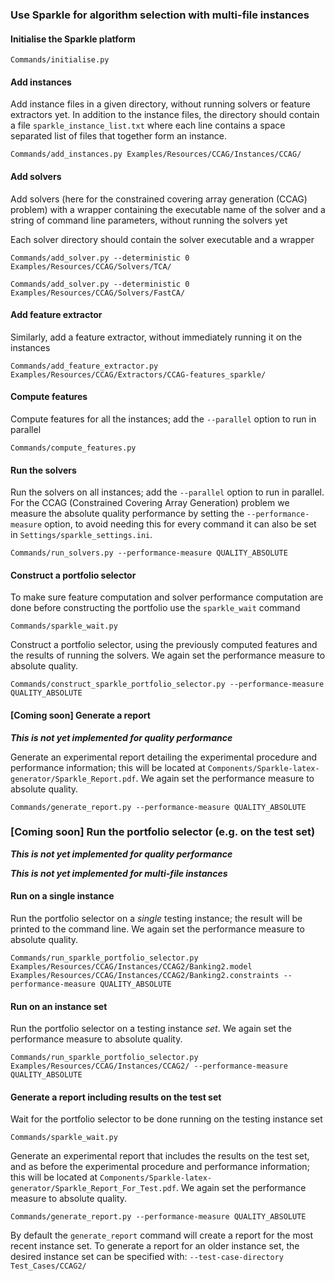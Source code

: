 ### Use Sparkle for algorithm selection with multi-file instances

#### Initialise the Sparkle platform

`Commands/initialise.py`

#### Add instances

Add instance files in a given directory, without running solvers or feature extractors yet. In addition to the instance files, the directory should contain a file `sparkle_instance_list.txt` where each line contains a space separated list of files that together form an instance.

`Commands/add_instances.py Examples/Resources/CCAG/Instances/CCAG/`

#### Add solvers

Add solvers (here for the constrained covering array generation (CCAG) problem) with a wrapper containing the executable name of the solver and a string of command line parameters, without running the solvers yet

Each solver directory should contain the solver executable and a wrapper

`Commands/add_solver.py --deterministic 0 Examples/Resources/CCAG/Solvers/TCA/`

`Commands/add_solver.py --deterministic 0 Examples/Resources/CCAG/Solvers/FastCA/`

#### Add feature extractor

Similarly, add a feature extractor, without immediately running it on the instances

`Commands/add_feature_extractor.py Examples/Resources/CCAG/Extractors/CCAG-features_sparkle/`

#### Compute features

Compute features for all the instances; add the `--parallel` option to run in parallel

`Commands/compute_features.py`

#### Run the solvers

Run the solvers on all instances; add the `--parallel` option to run in parallel. For the CCAG (Constrained Covering Array Generation) problem we measure the absolute quality performance by setting the `--performance-measure` option, to avoid needing this for every command it can also be set in `Settings/sparkle_settings.ini`.

`Commands/run_solvers.py --performance-measure QUALITY_ABSOLUTE`

#### Construct a portfolio selector

To make sure feature computation and solver performance computation are done before constructing the portfolio use the `sparkle_wait` command

`Commands/sparkle_wait.py`

Construct a portfolio selector, using the previously computed features and the results of running the solvers. We again set the performance measure to absolute quality.

`Commands/construct_sparkle_portfolio_selector.py --performance-measure QUALITY_ABSOLUTE`

#### [Coming soon] Generate a report

***This is not yet implemented for quality performance***

Generate an experimental report detailing the experimental procedure and performance information; this will be located at `Components/Sparkle-latex-generator/Sparkle_Report.pdf`. We again set the performance measure to absolute quality.

`Commands/generate_report.py --performance-measure QUALITY_ABSOLUTE`

### [Coming soon] Run the portfolio selector (e.g. on the test set)

***This is not yet implemented for quality performance***

***This is not yet implemented for multi-file instances***

#### Run on a single instance

Run the portfolio selector on a *single* testing instance; the result will be printed to the command line. We again set the performance measure to absolute quality.

`Commands/run_sparkle_portfolio_selector.py Examples/Resources/CCAG/Instances/CCAG2/Banking2.model Examples/Resources/CCAG/Instances/CCAG2/Banking2.constraints --performance-measure QUALITY_ABSOLUTE`

#### Run on an instance set

Run the portfolio selector on a testing instance *set*. We again set the performance measure to absolute quality.

`Commands/run_sparkle_portfolio_selector.py Examples/Resources/CCAG/Instances/CCAG2/ --performance-measure QUALITY_ABSOLUTE`

#### Generate a report including results on the test set

Wait for the portfolio selector to be done running on the testing instance set

`Commands/sparkle_wait.py`

Generate an experimental report that includes the results on the test set, and as before the experimental procedure and performance information; this will be located at `Components/Sparkle-latex-generator/Sparkle_Report_For_Test.pdf`. We again set the performance measure to absolute quality.

`Commands/generate_report.py --performance-measure QUALITY_ABSOLUTE`

By default the `generate_report` command will create a report for the most recent instance set. To generate a report for an older instance set, the desired instance set can be specified with: `--test-case-directory Test_Cases/CCAG2/`

